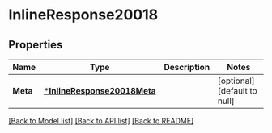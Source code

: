 # InlineResponse20018

## Properties
Name | Type | Description | Notes
------------ | ------------- | ------------- | -------------
**Meta** | [***InlineResponse20018Meta**](inline_response_200_18_meta.md) |  | [optional] [default to null]

[[Back to Model list]](../README.md#documentation-for-models) [[Back to API list]](../README.md#documentation-for-api-endpoints) [[Back to README]](../README.md)

